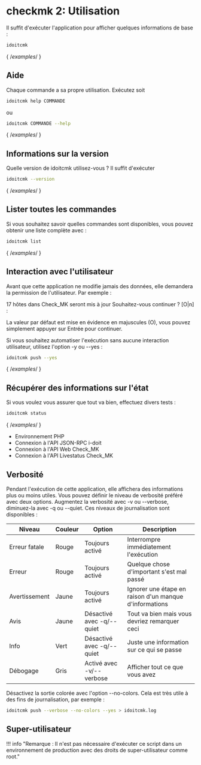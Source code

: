 # checkmk 2: Utilisation

Il suffit d'exécuter l'application pour afficher quelques informations de base :

```bash
idoitcmk
```
{ /*examples*/ }

Aide
----

Chaque commande a sa propre utilisation. Exécutez soit

```bash
idoitcmk help COMMANDE
```

ou

```bash
idoitcmk COMMANDE --help
```
{ /*examples*/ }

Informations sur la version
---------------------------

Quelle version de idoitcmk utilisez-vous ? Il suffit d'exécuter

```bash
idoitcmk --version
```
{ /*examples*/ }

Lister toutes les commandes
---------------------------

Si vous souhaitez savoir quelles commandes sont disponibles, vous pouvez obtenir une liste complète avec :

```bash
idoitcmk list
```
{ /*examples*/ }

Interaction avec l'utilisateur
-----------------------------

Avant que cette application ne modifie jamais des données, elle demandera la permission de l'utilisateur. Par exemple :

17 hôtes dans Check_MK seront mis à jour
Souhaitez-vous continuer ? [O|n] :

La valeur par défaut est mise en évidence en majuscules (O), vous pouvez simplement appuyer sur Entrée pour continuer.

Si vous souhaitez automatiser l'exécution sans aucune interaction utilisateur, utilisez l'option -y ou --yes :

```bash
idoitcmk push --yes
```
{ /*examples*/ }

Récupérer des informations sur l'état
-------------------------------------

Si vous voulez vous assurer que tout va bien, effectuez divers tests :

```bash
idoitcmk status
```
{ /*examples*/ }

*   Environnement PHP
*   Connexion à l'API JSON-RPC i-doit
*   Connexion à l'API Web Check\_MK
*   Connexion à l'API Livestatus Check\_MK

Verbosité
---------

Pendant l'exécution de cette application, elle affichera des informations plus ou moins utiles. Vous pouvez définir le niveau de verbosité préféré avec deux options. Augmentez la verbosité avec -v ou --verbose, diminuez-la avec -q ou --quiet. Ces niveaux de journalisation sont disponibles :

| Niveau | Couleur | Option | Description |
| --- | --- | --- | --- |
| Erreur fatale | Rouge | Toujours activé | Interrompre immédiatement l'exécution |
| Erreur | Rouge | Toujours activé | Quelque chose d'important s'est mal passé |
| Avertissement | Jaune | Toujours activé | Ignorer une étape en raison d'un manque d'informations |
| Avis | Jaune | Désactivé avec -q/--quiet | Tout va bien mais vous devriez remarquer ceci |
| Info | Vert | Désactivé avec -q/--quiet | Juste une information sur ce qui se passe |
| Débogage | Gris | Activé avec -v/--verbose | Afficher tout ce que vous avez |

Désactivez la sortie colorée avec l'option --no-colors. Cela est très utile à des fins de journalisation, par exemple :

```bash
idoitcmk push --verbose --no-colors --yes > idoitcmk.log
```

Super-utilisateur
-----------------

!!! info "Remarque : Il n'est pas nécessaire d'exécuter ce script dans un environnement de production avec des droits de super-utilisateur comme root."
```

